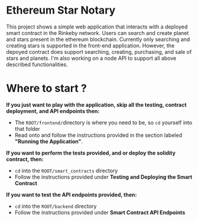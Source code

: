 # Ethereum Star Notary
This project shows a simple web application that interacts with a deployed smart contract in the Rinkeby network. Users can search and create planet and stars present in the ethereum blockchain. Currently only searching and creating stars is supported in the front-end application. However, the depoyed contract does support searching, creating, purchasing, and sale of stars and planets. I'm also working on a node API to support all above described functionalities.


# Where to start ? 
**If you just want to play with the application, skip all the testing, contract deployment, and API endpoints then:** 
- The `ROOT/frontend/`directory is where you need to be, so `cd` yourself into that folder
- Read onto and follow the instructions provided in the section labeled **"Running the Application"**.

**If you want to perform the tests provided, and or deploy the solidity contract, then:** 
- `cd` into the `ROOT/smart_contracts` directory
- Follow the instructions provided under **Testing and Deploying the Smart Contract**

**If you want to test the API endpoints provided, then:**
- `cd` into the `ROOT/backend` directory
- Follow the instructions provided under **Smart Contract API Endpoints**